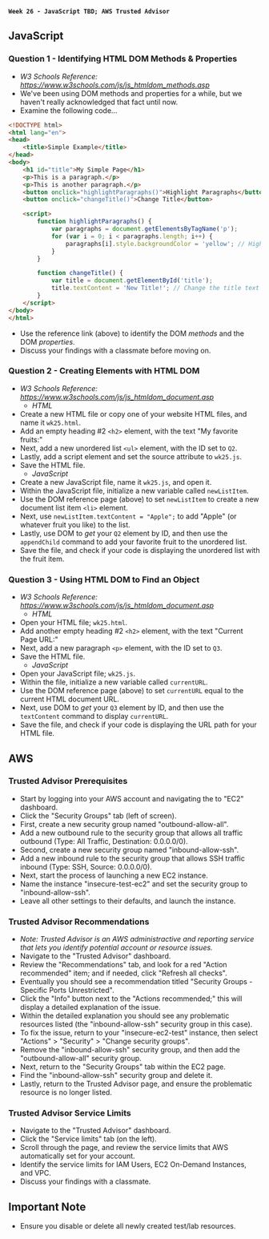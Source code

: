**`Week 26 - JavaScript TBD; AWS Trusted Advisor`**

## JavaScript

### Question 1 - Identifying HTML DOM Methods & Properties
- *W3 Schools Reference: https://www.w3schools.com/js/js_htmldom_methods.asp*
- We've been using DOM methods and properties for a while, but we haven't really acknowledged that fact until now. 
- Examine the following code...
```html
<!DOCTYPE html>
<html lang="en">
<head>
    <title>Simple Example</title>
</head>
<body>
    <h1 id="title">My Simple Page</h1>
    <p>This is a paragraph.</p>
    <p>This is another paragraph.</p>
    <button onclick="highlightParagraphs()">Highlight Paragraphs</button>
    <button onclick="changeTitle()">Change Title</button>

    <script>
        function highlightParagraphs() {
            var paragraphs = document.getElementsByTagName('p');
            for (var i = 0; i < paragraphs.length; i++) {
                paragraphs[i].style.backgroundColor = 'yellow'; // Highlight each paragraph
            }
        }

        function changeTitle() {
            var title = document.getElementById('title');
            title.textContent = 'New Title!'; // Change the title text
        }
    </script>
</body>
</html>
```
- Use the reference link (above) to identify the DOM *methods* and the DOM *properties*.
- Discuss your findings with a classmate before moving on.

### Question 2 - Creating Elements with HTML DOM
- *W3 Schools Reference: https://www.w3schools.com/js/js_htmldom_document.asp*
  - *HTML*
- Create a new HTML file or copy one of your website HTML files, and name it `wk25.html`.
- Add an empty heading #2 `<h2>` element, with the text "My favorite fruits:"
- Next, add a new unordered list `<ul>` element, with the ID set to `Q2`.
- Lastly, add a script element and set the source attribute to `wk25.js`.
- Save the HTML file.
  - *JavaScript*
- Create a new JavaScript file, name it `wk25.js`, and open it.
- Within the JavaScript file, initialize a new variable called `newListItem`.
- Use the DOM reference page (above) to set `newListItem` to create a new document list item `<li>` element.
- Next, use `newListItem.textContent = "Apple";` to add "Apple" (or whatever fruit you like) to the list.
- Lastly, use DOM to *get* your `Q2` element by ID, and then use the `appendChild` command to add your favorite fruit to the unordered list.
- Save the file, and check if your code is displaying the unordered list with the fruit item.

### Question 3 - Using HTML DOM to Find an Object
- *W3 Schools Reference: https://www.w3schools.com/js/js_htmldom_document.asp*
  - *HTML*
- Open your HTML file; `wk25.html`.
- Add another empty heading #2 `<h2>` element, with the text "Current Page URL:"
- Next, add a new paragraph `<p>` element, with the ID set to `Q3`.
- Save the HTML file.
  - *JavaScript*
- Open your JavaScript file; `wk25.js`.
- Within the file, initialize a new variable called `currentURL`.
- Use the DOM reference page (above) to set `currentURL` equal to the current HTML document URL.
- Next, use DOM to *get* your `Q3` element by ID, and then use the `textContent` command to display `currentURL`.
- Save the file, and check if your code is displaying the URL path for your HTML file.

## AWS

### Trusted Advisor Prerequisites
- Start by logging into your AWS account and navigating the to "EC2" dashboard.
- Click the "Security Groups" tab (left of screen).
- First, create a new security group named "outbound-allow-all".
- Add a new outbound rule to the security group that allows all traffic outbound (Type: All Traffic, Destination: 0.0.0.0/0).
- Second, create a new security group named "inbound-allow-ssh".
- Add a new inbound rule to the security group that allows SSH traffic inbound (Type: SSH, Source: 0.0.0.0/0).
- Next, start the process of launching a new EC2 instance.
- Name the instance "insecure-test-ec2" and set the security group to "inbound-allow-ssh".
- Leave all other settings to their defaults, and launch the instance.

### Trusted Advisor Recommendations
- *Note: Trusted Advisor is an AWS administractive and reporting service that lets you identify potential account or resource issues.*
- Navigate to the "Trusted Advisor" dashboard.
- Review the "Recommendations" tab, and look for a red "Action recommended" item; and if needed, click "Refresh all checks".
- Eventually you should see a recommendation titled "Security Groups - Specific Ports Unrestricted".
- Click the "Info" button next to the "Actions recommended;" this will display a detailed explanation of the issue.
- Within the detailed explanation you should see any problematic resources listed (the "inbound-allow-ssh" security group in this case).
- To fix the issue, return to your "insecure-ec2-test" instance, then select "Actions" > "Security" > "Change security groups".
- Remove the "inbound-allow-ssh" security group, and then add the "outbound-allow-all" security group.
- Next, return to the "Security Groups" tab within the EC2 page.
- Find the "inbound-allow-ssh" security group and delete it.
- Lastly, return to the Trusted Advisor page, and ensure the problematic resource is no longer listed.

### Trusted Advisor Service Limits
- Navigate to the "Trusted Advisor" dashboard.
- Click the "Service limits" tab (on the left).
- Scroll through the page, and review the service limits that AWS automatically set for your account.
- Identify the service limits for IAM Users, EC2 On-Demand Instances, and VPC.
- Discuss your findings with a classmate.

## Important Note
- Ensure you disable or delete all newly created test/lab resources.
